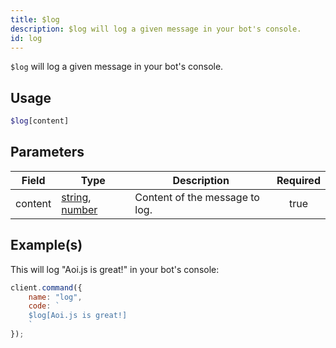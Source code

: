 ```yaml
---
title: $log
description: $log will log a given message in your bot's console.
id: log
---
```


`$log` will log a given message in your bot's console.

## Usage

```php
$log[content]
```

## Parameters

| Field   | Type                                                                                                                                                                                                 | Description                    | Required |
| ------- | ---------------------------------------------------------------------------------------------------------------------------------------------------------------------------------------------------- | ------------------------------ | :------: |
| content | [string](https://developer.mozilla.org/en-US/docs/Web/JavaScript/Reference/Global_Objects/String), [number](https://developer.mozilla.org/en-US/docs/Web/JavaScript/Reference/Global_Objects/Number) | Content of the message to log. |   true   |

## Example(s)

This will log "Aoi.js is great!" in your bot's console:

```javascript
client.command({
    name: "log",
    code: `
    $log[Aoi.js is great!]
    `
});
```
